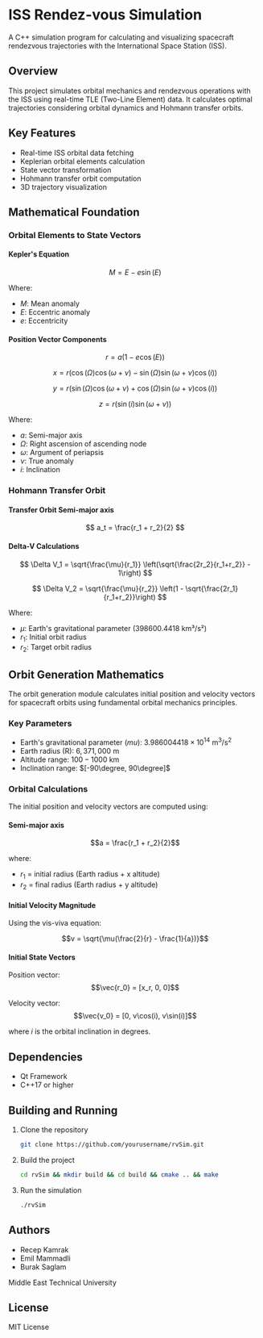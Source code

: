 # ISS Rendez-vous Simulation

A C++ simulation program for calculating and visualizing spacecraft rendezvous trajectories with the International Space Station (ISS).

## Overview

This project simulates orbital mechanics and rendezvous operations with the ISS using real-time TLE (Two-Line Element) data. It calculates optimal trajectories considering orbital dynamics and Hohmann transfer orbits.

## Key Features

- Real-time ISS orbital data fetching
- Keplerian orbital elements calculation
- State vector transformation
- Hohmann transfer orbit computation
- 3D trajectory visualization

## Mathematical Foundation

### Orbital Elements to State Vectors

#### Kepler's Equation

$$ M = E - e \sin(E) $$

Where:
- $M$: Mean anomaly
- $E$: Eccentric anomaly
- $e$: Eccentricity

#### Position Vector Components

$$ r = a(1 - e \cos(E)) $$

$$ x = r(\cos(\Omega)\cos(\omega+\nu) - \sin(\Omega)\sin(\omega+\nu)\cos(i)) $$

$$ y = r(\sin(\Omega)\cos(\omega+\nu) + \cos(\Omega)\sin(\omega+\nu)\cos(i)) $$

$$ z = r(\sin(i)\sin(\omega+\nu)) $$

Where:
- $a$: Semi-major axis
- $\Omega$: Right ascension of ascending node
- $\omega$: Argument of periapsis
- $\nu$: True anomaly
- $i$: Inclination

### Hohmann Transfer Orbit

#### Transfer Orbit Semi-major axis

$$ a_t = \frac{r_1 + r_2}{2} $$

#### Delta-V Calculations

$$ \Delta V_1 = \sqrt{\frac{\mu}{r_1}} \left(\sqrt{\frac{2r_2}{r_1+r_2}} - 1\right) $$

$$ \Delta V_2 = \sqrt{\frac{\mu}{r_2}} \left(1 - \sqrt{\frac{2r_1}{r_1+r_2}}\right) $$

Where:
- $\mu$: Earth's gravitational parameter (398600.4418 km³/s²)
- $r_1$: Initial orbit radius
- $r_2$: Target orbit radius

## Orbit Generation Mathematics

The orbit generation module calculates initial position and velocity vectors for spacecraft orbits using fundamental orbital mechanics principles.

### Key Parameters
- Earth's gravitational parameter ($mu$): $3.986004418 \times 10^{14} \text{ m}^3/\text{s}^2$
- Earth radius (R): $6,371,000 \text{ m}$
- Altitude range: $100-1000 \text{ km}$
- Inclination range: $[-90\degree, 90\degree]$

### Orbital Calculations

The initial position and velocity vectors are computed using:

#### Semi-major axis
$$a = \frac{r_1 + r_2}{2}$$

where:
- $r_1$ = initial radius (Earth radius + x altitude)
- $r_2$ = final radius (Earth radius + y altitude)

#### Initial Velocity Magnitude
Using the vis-viva equation:

$$v = \sqrt{\mu(\frac{2}{r} - \frac{1}{a})}$$

#### Initial State Vectors
Position vector:
$$\vec{r_0} = [x_r, 0, 0]$$

Velocity vector:
$$\vec{v_0} = [0, v\cos(i), v\sin(i)]$$

where $i$ is the orbital inclination in degrees.

## Dependencies

- Qt Framework
- C++17 or higher

## Building and Running

1. Clone the repository
    ```bash
    git clone https://github.com/yourusername/rvSim.git
    ```

2. Build the project
    ```bash
    cd rvSim && mkdir build && cd build && cmake .. && make
    ```

3. Run the simulation
    ```bash
    ./rvSim
    ```

## Authors

- Recep Kamrak
- Emil Mammadli
- Burak Saglam

Middle East Technical University

## License

MIT License
